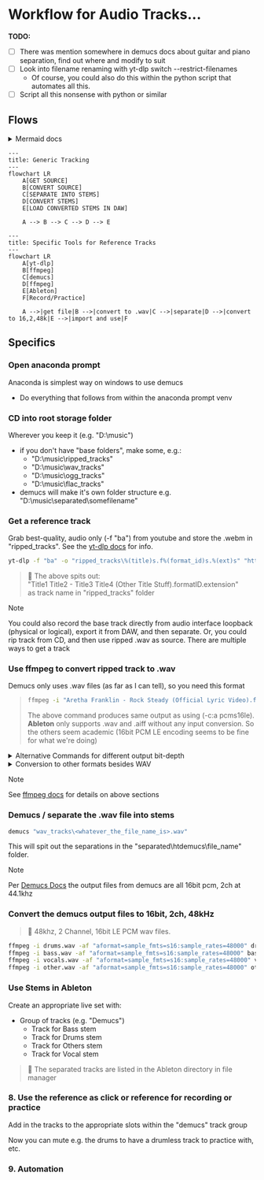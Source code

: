 # Workflow for Audio Tracks...

**TODO:** 
- [ ] There was mention somewhere in demucs docs about guitar and piano separation, find out where and modify to suit
- [ ] Look into filename renaming with yt-dlp switch --restrict-filenames
  * Of course, you could also do this within the python script that automates all this.
- [ ] Script all this nonsense with python or similar

## Flows 

<details>
<summary>Mermaid docs</summary>

[Mermaid Docs for flowchart](https://mermaid.js.org/syntax/flowchart.html)

</details>

```mermaid
---
title: Generic Tracking
---
flowchart LR
    A[GET SOURCE]
    B[CONVERT SOURCE]
    C[SEPARATE INTO STEMS]
    D[CONVERT STEMS]
    E[LOAD CONVERTED STEMS IN DAW]
    
    A --> B --> C --> D --> E
```


```mermaid
---
title: Specific Tools for Reference Tracks
---
flowchart LR
    A[yt-dlp]
    B[ffmpeg]
    C[demucs]
    D[ffmpeg]
    E[Ableton]
    F[Record/Practice]

    A -->|get file|B -->|convert to .wav|C -->|separate|D -->|convert to 16,2,48k|E -->|import and use|F
```

## Specifics

### Open anaconda prompt 
Anaconda is simplest way on windows to use demucs
* Do everything that follows from within the anaconda prompt venv
  
### CD into root storage folder
Wherever you keep it (e.g. "D:\music")
* if you don't have "base folders", make some, e.g.:
  * "D:\music\ripped_tracks"
  * "D:\music\wav_tracks"
  * "D:\music\ogg_tracks"
  * "D:\music\flac_tracks"
* demucs will make it's own folder structure e.g. "D:\music\separated\somefilename"

### Get a reference track

Grab best-quality, audio only (-f "ba") from youtube and store the .webm in "ripped_tracks".  See the [yt-dlp docs](https://github.com/yt-dlp/yt-dlp) for info.

```cmd 
yt-dlp -f "ba" -o "ripped_tracks\%(title)s.f%(format_id)s.%(ext)s" "https://www.youtube.com/watch?v=fGavl_m41LE&pp=ygUSYXJldGhhIHJvY2sgc3"
```

> :memo:
> The above spits out:  
> "Title1 Title2 - Title3 Title4 (Other Title Stuff).formatID.extension"  
> as track name in "ripped_tracks" folder

> [!NOTE]
> You could also record the base track directly from audio interface loopback (physical or logical), export it from DAW, and then separate.  Or, you could rip track from CD, and then use ripped .wav as source.  There are multiple ways to get a track

### Use ffmpeg to convert ripped track to .wav 
Demucs only uses .wav files (as far as I can tell), so you need this format

>```cmd
>ffmpeg -i "Aretha Franklin - Rock Steady (Official Lyric Video).f251.webm" -vn "Aretha_Franklin-Rock_Steady.wav"
>```
> The above command produces same output as using (-c:a pcms16le).  **Ableton** only supports .wav and .aiff without any input conversion.  So the others seem academic (16bit PCM LE encoding seems to be fine for what we're doing)

<details>
<summary>Alternative Commands for different output bit-depth</summary>

> **16 bit**
>```cmd
>ffmpeg -i "Aretha Franklin - Rock Steady (Official Lyric Video).f251.webm" -vn -c:a pcm_s16le "wav_tracks\Aretha_Franklin-Rock_Steady16.wav"
>```

> **24 bit**
> ```cmd
>ffmpeg -i "Aretha Franklin - Rock Steady (Official Lyric Video).f251.webm" -vn -c:a pcm_s24le "wav_tracks\Aretha_Franklin-Rock_Steady24.wav"
>```

> **32 bit**
>```cmd
>ffmpeg -i "Aretha Franklin - Rock Steady (Official Lyric Video).f251.webm" -vn -c:a pcm_s32le "wav_tracks\Aretha_Franklin-Rock_Steady32.wav"
>```

</details>

<details>
<summary>Conversion to other formats besides WAV</summary>

> [!NOTE] 
> These commands convert the track to .ogg or .flac.  
> FLAC is huge from a filesize perspective, but there's no loss.  Ogg is much much smaller (but is lossy).

Convert to "flac" and store in flac_tracks 
```cmd
ffmpeg -i "Aretha Franklin - Rock Steady (Official Lyric Video).f251.webm" -vn "flac_tracks\Aretha_Franklin-Rock_Steady.flac"
```

Convert to "ogg" and store in ogg_tracks
```cmd
ffmpeg -i "Aretha Franklin - Rock Steady (Official Lyric Video).f251.webm" -vn "ogg_tracks\Aretha_Franklin-Rock_Steady.ogg"
```

</details>

> [!NOTE]
> See [ffmpeg docs](https://ffmpeg.org/ffmpeg.html) for details on above sections


### Demucs / separate the .wav file into stems
```cmd
demucs "wav_tracks\<whatever_the_file_name_is>.wav"
```

This will spit out the separations in the "separated\htdemucs\file_name\" folder. 

> [!NOTE]
> Per [Demucs Docs](https://github.com/adefossez/demucs) the output files from demucs are all 16bit pcm, 2ch at 44.1khz

### Convert the demucs output files to 16bit, 2ch, 48kHz

> :memo: 
> 48khz, 2 Channel, 16bit LE PCM wav files.
 
```cmd
ffmpeg -i drums.wav -af "aformat=sample_fmts=s16:sample_rates=48000" drums48.wav
ffmpeg -i bass.wav -af "aformat=sample_fmts=s16:sample_rates=48000" bass48.wav
ffmpeg -i vocals.wav -af "aformat=sample_fmts=s16:sample_rates=48000" vocals48.wav
ffmpeg -i other.wav -af "aformat=sample_fmts=s16:sample_rates=48000" other48.wav
```

### Use Stems in Ableton
Create an appropriate live set with:
* Group of tracks (e.g. "Demucs")
  * Track for Bass stem
  * Track for Drums stem
  * Track for Others stem
  * Track for Vocal stem
  
> :memo: 
> The separated tracks are listed in the Ableton directory in file manager


### 8. Use the reference as click or reference for recording or practice

Add in the tracks to the appropriate slots within the "demucs" track group

Now you can mute e.g. the drums to have a drumless track to practice with, etc.

### 9. Automation

